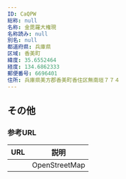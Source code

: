 ```yaml
---
ID: CaQPW
総称: null
名称: 金毘羅大権現
名称読み: null
別名: null
都道府県: 兵庫県
区域: 香美町
緯度: 35.6552464
経度: 134.6862333
郵便番号: 6696401
住所: 兵庫県美方郡香美町香住区無南垣７７４
---
```


## その他

### 参考URL

| URL | 説明          |
| --- | ------------- |
|     | OpenStreetMap |

